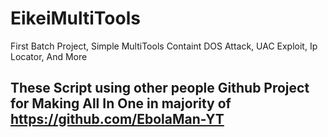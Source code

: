 # EikeiMultiTools
First Batch Project, Simple MultiTools Containt DOS Attack, UAC Exploit, Ip Locator, And More

## These Script using other people Github Project for Making All In One in majority of https://github.com/EbolaMan-YT
